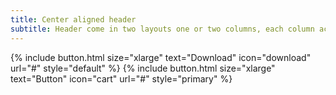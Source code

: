 ```yaml
---
title: Center aligned header
subtitle: Header come in two layouts one or two columns, each column accepting any content, text, images, videos or any includes.
---
```


{% include button.html size="xlarge" text="Download" icon="download" url="#" style="default" %} {% include button.html size="xlarge" text="Button" icon="cart" url="#" style="primary" %}
